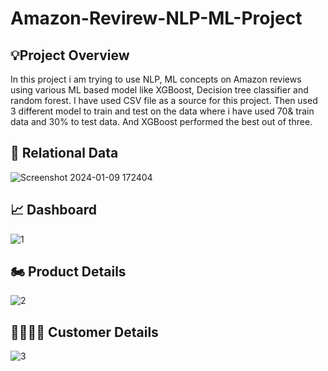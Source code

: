 # Amazon-Revirew-NLP-ML-Project
## 💡Project Overview 
In this project i am trying to use NLP, ML concepts on Amazon reviews using various ML based model like XGBoost, Decision tree classifier and random forest. I have used CSV file as a source for this project. Then used 3 different model to train and test on the data where i have used 70& train data and 30% to test data. And XGBoost performed the best out of three.
## 🔗 Relational Data
![Screenshot 2024-01-09 172404](https://github.com/Mayuur25/Adventure-Works-/assets/129951344/a12900f2-c90c-49ed-9f94-2f7657df7279)
## 📈 Dashboard
![1](https://github.com/Mayuur25/Adventure-Works-/assets/129951344/3af3b4b4-07cc-4663-a1a3-ddae3210ba84)
## 🏍️ Product Details
![2](https://github.com/Mayuur25/Adventure-Works-/assets/129951344/38bb3427-3a13-46ef-a699-87d50b68e411)
## 👨‍👩‍👧‍👦 Customer Details
![3](https://github.com/Mayuur25/Adventure-Works-/assets/129951344/f56a5c99-ba7d-4115-84e5-17c6ee66a3ef)

